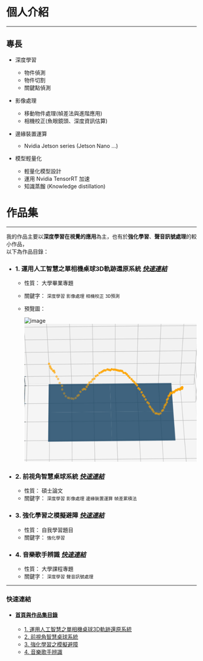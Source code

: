 # 個人介紹

---

## 專長

- 深度學習
    - 物件偵測
    - 物件切割
    - 關鍵點偵測


- 影像處理
    - 移動物件處理(幀差法與進階應用)
    - 相機校正(魚眼鏡頭、深度資訊估算)


- 邊緣裝置運算
    - Nvidia Jetson series (Jetson Nano ...)


- 模型輕量化
  - 輕量化模型設計
  - 運用 Nvidia TensorRT 加速
  - 知識蒸餾 (Knowledge distillation)

# 作品集

--- 

我的作品主要以**深度學習在視覺的應用**為主，也有於**強化學習**、**聲音訊號處理**的較小作品，<br>
以下為作品目錄：<br>
- ### 1. 運用人工智慧之單相機桌球3D軌跡還原系統 <u>[_快速連結_](1_運用人工智慧之單相機桌球3D軌跡還原系統/README.md)</u>
  - 性質： 大學畢業專題
  - 關鍵字： `深度學習` `影像處理` `相機校正` `3D預測`
  - 預覽圖：
    
    ![image](1_運用人工智慧之單相機桌球3D軌跡還原系統/gif/video_record.gif)
    ![image](1_運用人工智慧之單相機桌球3D軌跡還原系統/gif/3d_trace.gif)
  

- ### 2. 前視角智慧桌球系統 <u>[<u>_快速連結_</u>](2_前視角智慧桌球系統/README.md)</u>
  - 性質： 碩士論文
  - 關鍵字： `深度學習` `影像處理` `邊緣裝置運算` `幀差累積法`
  
- ### 3. 強化學習之模擬避障 <u>[<u>_快速連結_</u>](3_強化學習之模擬避障/README.md)</u>
  - 性質： 自我學習題目
  - 關鍵字： `強化學習`
  
- ### 4. 音樂歌手辨識 <u>[<u>_快速連結_</u>](4_音樂歌手辨識/README.md)</u>
  - 性質： 大學課程專題
  - 關鍵字： `深度學習` `聲音訊號處理`
  

---

### 快速連結
  - #### [首頁與作品集目錄](README.md)
      - [1. 運用人工智慧之單相機桌球3D軌跡還原系統](1_運用人工智慧之單相機桌球3D軌跡還原系統/README.md)
      - [2. 前視角智慧桌球系統](2_前視角智慧桌球系統/README.md)
      - [3. 強化學習之模擬避障](3_強化學習之模擬避障/README.md)
      - [4. 音樂歌手辨識](4_音樂歌手辨識/README.md)